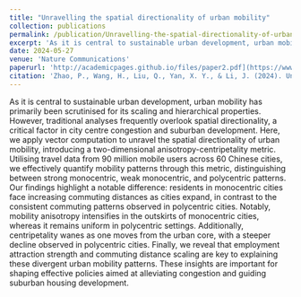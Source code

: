 ```yaml
---
title: "Unravelling the spatial directionality of urban mobility"
collection: publications
permalink: /publication/Unravelling-the-spatial-directionality-of-urban-mobility.md
excerpt: 'As it is central to sustainable urban development, urban mobility has primarily been scrutinised for its scaling and hierarchical properties. However, traditional analyses frequently overlook spatial directionality, a critical factor in city centre congestion and suburban development. Here...'
date: 2024-05-27
venue: 'Nature Communications'
paperurl: 'http://academicpages.github.io/files/paper2.pdf](https://www.nature.com/articles/s41467-024-48909-7'
citation: 'Zhao, P., Wang, H., Liu, Q., Yan, X. Y., & Li, J. (2024). Unravelling the spatial directionality of urban mobility. Nature Communications, 15(1), 4507.'
---
```


As it is central to sustainable urban development, urban mobility has primarily been scrutinised for its scaling and hierarchical properties. However, traditional analyses frequently overlook spatial directionality, a critical factor in city centre congestion and suburban development. Here, we apply vector computation to unravel the spatial directionality of urban mobility, introducing a two-dimensional anisotropy-centripetality metric. Utilising travel data from 90 million mobile users across 60 Chinese cities, we effectively quantify mobility patterns through this metric, distinguishing between strong monocentric, weak monocentric, and polycentric patterns. Our findings highlight a notable difference: residents in monocentric cities face increasing commuting distances as cities expand, in contrast to the consistent commuting patterns observed in polycentric cities. Notably, mobility anisotropy intensifies in the outskirts of monocentric cities, whereas it remains uniform in polycentric settings. Additionally, centripetality wanes as one moves from the urban core, with a steeper decline observed in polycentric cities. Finally, we reveal that employment attraction strength and commuting distance scaling are key to explaining these divergent urban mobility patterns. These insights are important for shaping effective policies aimed at alleviating congestion and guiding suburban housing development.
